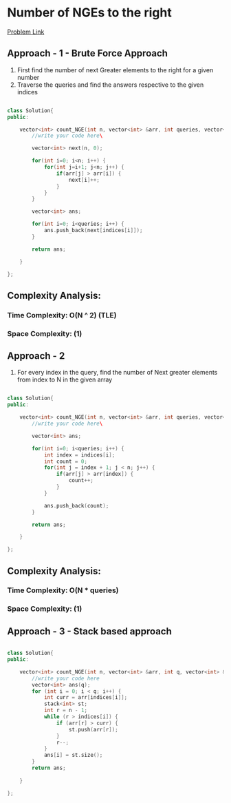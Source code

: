 # Number of NGEs to the right

[Problem Link](https://www.geeksforgeeks.org/problems/number-of-nges-to-the-right/1)

## Approach - 1 - Brute Force Approach

1. First find the number of next Greater elements to the right for a given number
2. Traverse the queries and find the answers respective to the given indices

```c++

class Solution{
public:

    vector<int> count_NGE(int n, vector<int> &arr, int queries, vector<int> &indices){
        //write your code here\

        vector<int> next(n, 0);

        for(int i=0; i<n; i++) {
            for(int j=i+1; j<n; j++) {
                if(arr[j] > arr[i]) {
                    next[i]++;
                }
            }
        }

        vector<int> ans;

        for(int i=0; i<queries; i++) {
            ans.push_back(next[indices[i]]);
        }

        return ans;

    }

};

```

## Complexity Analysis:

### Time Complexity: O(N ^ 2) (TLE)

### Space Complexity: (1)

## Approach - 2

1. For every index in the query, find the number of Next greater elements from index to N in the given array

```c++

class Solution{
public:

    vector<int> count_NGE(int n, vector<int> &arr, int queries, vector<int> &indices){
        //write your code here\

        vector<int> ans;

        for(int i=0; i<queries; i++) {
            int index = indices[i];
            int count = 0;
            for(int j = index + 1; j < n; j++) {
                if(arr[j] > arr[index]) {
                    count++;
                }
            }

            ans.push_back(count);
        }

        return ans;

    }

};

```

## Complexity Analysis:

### Time Complexity: O(N \* queries)

### Space Complexity: (1)

## Approach - 3 - Stack based approach

```c++

class Solution{
public:

    vector<int> count_NGE(int n, vector<int> &arr, int q, vector<int> &indices){
        //write your code here
        vector<int> ans(q);
        for (int i = 0; i < q; i++) {
            int curr = arr[indices[i]];
            stack<int> st;
            int r = n - 1;
            while (r > indices[i]) {
                if (arr[r] > curr) {
                    st.push(arr[r]);
                }
                r--;
            }
            ans[i] = st.size();
        }
        return ans;
       
    }

};

```
